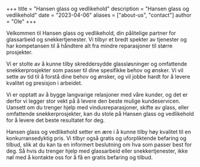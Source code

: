 +++
title = "Hansen glass og vedlikehold"
description = "Hansen glass og vedlikehold"
date = "2023-04-06"
aliases = ["about-us", "contact"]
author = "Ole"
+++

Velkommen til Hansen glass og vedlikehold, din pålitelige partner for glassarbeid og snekkertjenester. Vi tilbyr et bredt spekter av tjenester og har kompetansen til å håndtere alt fra mindre reparasjoner til større prosjekter.

Vi er stolte av å kunne tilby skreddersydde glassløsninger og omfattende snekkerprosjekter som passer til dine spesifikke behov og ønsker. Vi vil sette av tid til å forstå dine behov og ønsker, og vil jobbe hardt for å levere kvalitet og presisjon i arbeidet.

Vi er opptatt av å bygge langvarige relasjoner med våre kunder, og det er derfor vi legger stor vekt på å levere den beste mulige kundeservicen. Uansett om du trenger hjelp med vindusreparasjoner, skifte av glass, eller omfattende snekkerprosjekter, kan du stole på Hansen glass og vedlikehold for å levere det beste resultatet for deg.

Hansen glass og vedlikehold setter en ære i å kunne tilby høy kvalitet til en konkurransedyktig pris. Vi tilbyr også gratis og uforpliktende befaring og tilbud, slik at du kan ta en informert beslutning om hva som passer best for deg. Så hvis du trenger hjelp med glassarbeid eller snekkertjenester, ikke nøl med å kontakte oss for å få en gratis befaring og tilbud.
